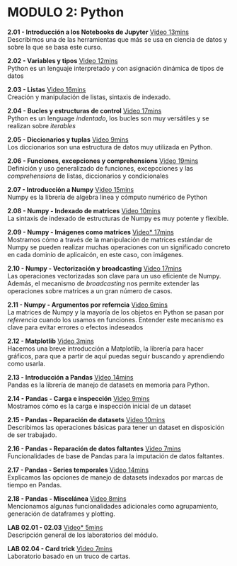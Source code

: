 # MODULO 2: Python

**2.01 - Introducción a los Notebooks de Jupyter** [Video 13mins](https://youtu.be/AKvAD1aE-30) <br/> Describimos una de las herramientas que más se usa en ciencia de datos y sobre la que se basa este curso.

**2.02 - Variables y tipos** [Video 12mins](https://youtu.be/UtULxGfN-zw) <br/> Python es un lenguaje interpretado y con asignación dinámica de tipos de datos

**2.03 - Listas** [Video 16mins](https://youtu.be/4P7URoRwNXU) <br/> Creación y manipulación de listas, sintaxis de indexado.  

**2.04 - Bucles y estructuras de control** [Video 17mins](https://youtu.be/L6oPhFIsvww) <br/> Python es un lenguage _indentado_, los bucles son muy versátiles y se realizan sobre _iterables_

**2.05 - Diccionarios y tuplas** [Video 9mins](https://youtu.be/xWCbhdMi37Q) <br/> Los diccionarios son una estructura de datos muy utilizada en Python.

**2.06 - Funciones, excepciones y comprehensions** [Video 19mins](https://youtu.be/ej298936kv8) <br/> Definición y uso generalizado de funciones, excepcciones y las _comprehensions_ de listas, diccionarios y condicionales

**2.07 - Introducción a Numpy** [Video 15mins](https://youtu.be/4VsmjHZLQhM) <br/> Numpy es la librería de algebra linea y cómputo numérico de Python

**2.08 - Numpy - Indexado de matrices** [Video 10mins](https://youtu.be/FsQB4hYRv2c) <br/> La sintaxis de indexado de estructuras de Numpy es muy potente y flexible.

**2.09 - Numpy - Imágenes como matrices** [Video* 17mins](https://youtu.be/V1N_D2672JQ) <br/> Mostramos cómo a través de la manipulación de matrices estándar de Numpy se pueden realizar muchas operaciones con un significado concreto en cada dominio de aplicaicón, en este caso, con imágenes.

**2.10 - Numpy - Vectorización y broadcasting** [Video 17mins](https://youtu.be/olP4ofwUfsc) <br/> Las operaciones vectorizadas son clave para un uso eficiente de Numpy. Además, el mecanismo de _broadcasting_ nos permite extender las operaciones sobre matrices a un gran número de casos.

**2.11 - Numpy - Argumentos por referncia** [Video 6mins](https://youtu.be/azeWjbaiCOM) <br/> La matrices de Numpy y la mayoría de los objetos en Python se pasan por _referencia_ cuando los usamos en funciones. Entender este mecanismo es clave para evitar errores o efectos indeseados

**2.12 - Matplotlib** [Video 3mins](https://youtu.be/BOp87WqKuHY) <br/> Hacemos una breve introducción a Matplotlib, la librería para hacer gráficos, para que a partir de aquí puedas seguir buscando y aprendiendo como usarla.

**2.13 - Introducción a Pandas** [Video 14mins](https://youtu.be/tqwZed4385U) <br/> Pandas es la librería de manejo de datasets en memoria para Python.

**2.14 - Pandas - Carga e inspección** [Video 9mins](https://youtu.be/SYOBN-WAXWM) <br/> Mostramos cómo es la carga e inspección inicial de un dataset

**2.15 - Pandas - Reparación de datasets** [Video 10mins](https://youtu.be/MceJd7-czHM) <br/> Describimos las operaciones básicas para tener un dataset en disposición de ser trabajado.

**2.16 - Pandas - Reparación de datos faltantes** [Video 7mins](https://youtu.be/4WAy4La4OUs) <br/> Funcionalidades de base de Pandas para la imputación de datos faltantes.

**2.17 - Pandas - Series temporales** [Video 14mins](https://youtu.be/idatxyBHwII) <br/> Explicamos las opciones de manejo de datasets indexados por marcas de tiempo en Pandas.

**2.18 - Pandas - Miscelánea** [Video 8mins](https://youtu.be/y8AJG18lClo) <br/> Mencionamos algunas funcionalidades adicionales como agrupamiento, generación de dataframes y plotting.

**LAB 02.01 - 02.03** [Video* 5mins](https://youtu.be/xlRSvCI0cLg) <br/> Descripción general de los laboratorios del módulo.

**LAB 02.04 - Card trick** [Video 7mins](https://www.youtube.com/watch?v=GUx94AdHxHw) <br/> Laboratorio basado en un truco de cartas.

